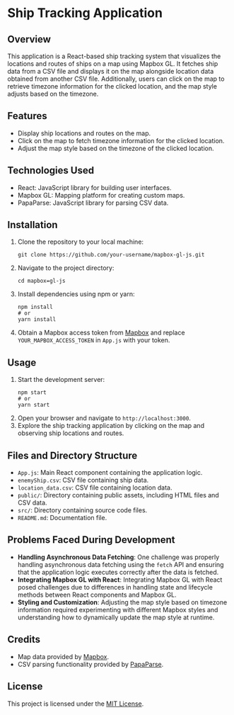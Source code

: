 # Ship Tracking Application

## Overview
This application is a React-based ship tracking system that visualizes the locations and routes of ships on a map using Mapbox GL. It fetches ship data from a CSV file and displays it on the map alongside location data obtained from another CSV file. Additionally, users can click on the map to retrieve timezone information for the clicked location, and the map style adjusts based on the timezone.

## Features
- Display ship locations and routes on the map.
- Click on the map to fetch timezone information for the clicked location.
- Adjust the map style based on the timezone of the clicked location.

## Technologies Used
- React: JavaScript library for building user interfaces.
- Mapbox GL: Mapping platform for creating custom maps.
- PapaParse: JavaScript library for parsing CSV data.

## Installation
1. Clone the repository to your local machine:
    ```
    git clone https://github.com/your-username/mapbox-gl-js.git
    ```
2. Navigate to the project directory:
    ```
    cd mapbox=gl-js
    ```
3. Install dependencies using npm or yarn:
    ```
    npm install
    # or
    yarn install
    ```
4. Obtain a Mapbox access token from [Mapbox](https://www.mapbox.com/) and replace `YOUR_MAPBOX_ACCESS_TOKEN` in `App.js` with your token.

## Usage
1. Start the development server:
    ```
    npm start
    # or
    yarn start
    ```
2. Open your browser and navigate to `http://localhost:3000`.
3. Explore the ship tracking application by clicking on the map and observing ship locations and routes.

## Files and Directory Structure
- `App.js`: Main React component containing the application logic.
- `enemyShip.csv`: CSV file containing ship data.
- `location_data.csv`: CSV file containing location data.
- `public/`: Directory containing public assets, including HTML files and CSV data.
- `src/`: Directory containing source code files.
- `README.md`: Documentation file.

## Problems Faced During Development
- **Handling Asynchronous Data Fetching**: One challenge was properly handling asynchronous data fetching using the `fetch` API and ensuring that the application logic executes correctly after the data is fetched.
- **Integrating Mapbox GL with React**: Integrating Mapbox GL with React posed challenges due to differences in handling state and lifecycle methods between React components and Mapbox GL.
- **Styling and Customization**: Adjusting the map style based on timezone information required experimenting with different Mapbox styles and understanding how to dynamically update the map style at runtime.

## Credits
- Map data provided by [Mapbox](https://www.mapbox.com/).
- CSV parsing functionality provided by [PapaParse](https://www.papaparse.com/).

## License
This project is licensed under the [MIT License](LICENSE).

